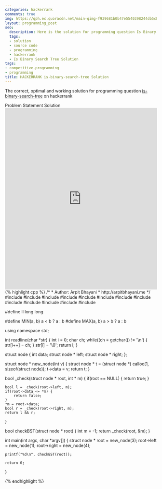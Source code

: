 ```yaml
---
categories: hackerrank
comments: true
img: https://qph.ec.quoracdn.net/main-qimg-f939681b0b47e5540398244db5c8966f?convert_to_webp=true
layout: programming_post
seo:
  description: Here is the solution for programming question Is Binary Search Tree on hackerrank
  tags:
  - solution
  - source code
  - programming
  - hackerrank
  - Is Binary Search Tree Solution
tags:
- competitive-programming
- programming
title: HACKERRANK is-binary-search-tree Solution
---
```

The correct, optimal and working solution for programming question [is-binary-search-tree](https://www.hackerrank.com/challenges/is-binary-search-tree) on hackerrank

<div class="ui secondary pointing large menu">
  <a class="grey item" data-tab="problem-statement">
    Problem Statement
  </a>
  <a class="active item grey" data-tab="solution">
    Solution
  </a>
</div>
<div class="ui bottom attached tab" data-tab="problem-statement">
    <iframe src="https://www.hackerrank.com/challenges/is-binary-search-tree" width="100%" height="600px" style="overflow: scroll; border: none;"></iframe>
</div>
<div class="ui bottom attached active tab" data-tab="solution">
{% highlight cpp %}
/*
 *  Author: Arpit Bhayani
 *  http://arpitbhayani.me
 */
#include <cmath>
#include <cstdio>
#include <cstdlib>
#include <climits>
#include <deque>
#include <iostream>
#include <list>
#include <limits>
#include <map>
#include <queue>
#include <set>
#include <stack>
#include <vector>

#define ll long long

#define MIN(a, b) a < b ? a : b
#define MAX(a, b) a > b ? a : b

using namespace std;

int readline(char *str) {
    int i = 0;
    char ch;
    while((ch = getchar()) != '\n') {
        str[i++] = ch;
    }
    str[i] = '\0';
    return i;
}

struct node {
    int data;
    struct node * left;
    struct node * right;
};

struct node * new_node(int v) {
    struct node * t = (struct node *) calloc(1, sizeof(struct node));
    t->data = v;
    return t;
}

bool _check(struct node * root, int * m) {
    if(root == NULL) {
        return true;
    }

    bool l = _check(root->left, m);
    if(root->data <= *m) {
        return false;
    }
    *m = root->data;
    bool r = _check(root->right, m);
    return l && r;
}

bool checkBST(struct node * root) {
    int m = -1;
	return _check(root, &m);
}

int main(int argc, char *argv[]) {
    struct node * root = new_node(3);
    root->left = new_node(1);
    root->right = new_node(4);

    printf("%d\n", checkBST(root));

    return 0;
}

{% endhighlight %}
</div>
